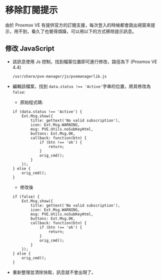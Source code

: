 移除訂閱提示
=

由於 Proxmox VE 有提供官方的訂閱支援，每次登入的時候都會跳出視窗來提示，用不到，看久了也覺得煩躁，可以用以下的方式移除提示訊息。

## 修改 JavaScript

- 該訊息使用 Js 控制，找到檔案位置即可進行修改，路徑為下 (Proxmox VE 4.4)
    
    ```
    /usr/share/pve-manager/js/pvemanagerlib.js
    ```

- 編輯該檔案，找到 ```data.status !== 'Active'```字串的位置，將其修改為```false```:
    
    - 原始程式碼:
    ```
    if (data.status !== 'Active') {
        Ext.Msg.show({
            title: gettext('No valid subscription'),
            icon: Ext.Msg.WARNING,
            msg: PVE.Utils.noSubKeyHtml,
            buttons: Ext.Msg.OK,
            callback: function(btn) {
                if (btn !== 'ok') {
                    return;
                }
                orig_cmd();
            }
        });
    } else {
        orig_cmd();
    }
    ```

    - 修改後

    ```
    if (false) {
        Ext.Msg.show({
            title: gettext('No valid subscription'),
            icon: Ext.Msg.WARNING,
            msg: PVE.Utils.noSubKeyHtml,
            buttons: Ext.Msg.OK,
            callback: function(btn) {
                if (btn !== 'ok') {
                    return;
                }
                orig_cmd();
            }
        });
    } else {
        orig_cmd();
    }
    ```
- 重新整理並清除快取，訊息就不會出現了。

